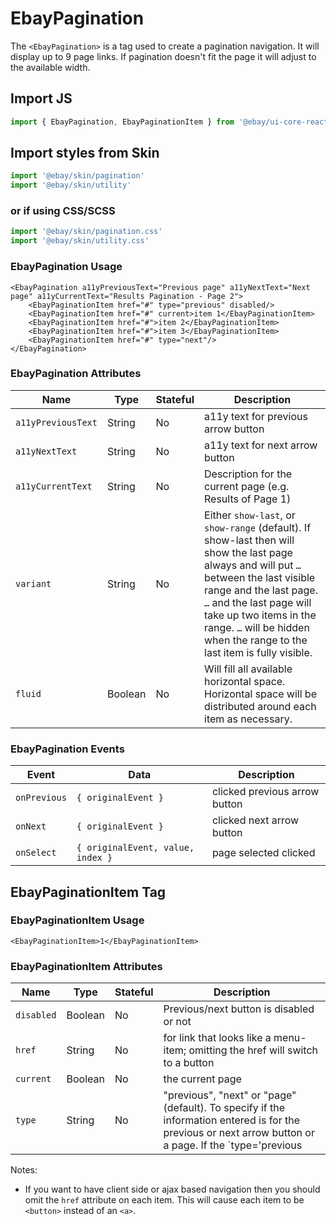 # EbayPagination

The `<EbayPagination>` is a tag used to create a pagination navigation. It will display up to 9 page links.
If pagination doesn't fit the page it will adjust to the available width.

## Import JS
```jsx harmony
import { EbayPagination, EbayPaginationItem } from '@ebay/ui-core-react/ebay-pagination'
```

## Import styles from Skin
```jsx harmony
import '@ebay/skin/pagination'
import '@ebay/skin/utility'
```

### or if using CSS/SCSS
```jsx
import '@ebay/skin/pagination.css'
import '@ebay/skin/utility.css'
```

### EbayPagination Usage

```React
<EbayPagination a11yPreviousText="Previous page" a11yNextText="Next page" a11yCurrentText="Results Pagination - Page 2">
    <EbayPaginationItem href="#" type="previous" disabled/>
    <EbayPaginationItem href="#" current>item 1</EbayPaginationItem>
    <EbayPaginationItem href="#">item 2</EbayPaginationItem>
    <EbayPaginationItem href="#">item 3</EbayPaginationItem>
    <EbayPaginationItem href="#" type="next"/>
</EbayPagination>
```

### EbayPagination Attributes

Name | Type | Stateful | Description
--- | --- | --- | ---
`a11yPreviousText` | String | No | a11y text for previous arrow button
`a11yNextText` | String | No | a11y text for next arrow button
`a11yCurrentText` | String | No | Description for the current page (e.g. Results of Page 1)
`variant` | String | No | Either `show-last`, or `show-range` (default). If show-last then will show the last page always and will put `…` between the last visible range and the last page. `…` and the last page will take up two items in the range. `…` will be hidden when the range to the last item is fully visible.
`fluid` | Boolean | No | Will fill all available horizontal space. Horizontal space will be distributed around each item as necessary.

### EbayPagination Events

Event | Data | Description
--- | --- | ---
`onPrevious` | `{ originalEvent }`| clicked previous arrow button
`onNext` | `{ originalEvent }` | clicked next arrow button
`onSelect` | `{ originalEvent, value, index }` | page selected clicked

## EbayPaginationItem Tag

### EbayPaginationItem Usage

```React
<EbayPaginationItem>1</EbayPaginationItem>
```

### EbayPaginationItem Attributes

Name | Type | Stateful | Description
--- | --- | --- | ---
`disabled` | Boolean | No | Previous/next button is disabled or not
`href` | String | No | for link that looks like a menu-item; omitting the href will switch to a button
`current` | Boolean | No | the current page
`type` | String | No | "previous", "next" or "page"(default). To specify if the information entered is for the previous or next arrow button or a page. If the `type='previous|next'` isn't provided the previous/next arrow buttons will be taken as `disabled`

Notes:

* If you want to have client side or ajax based navigation then you should omit the `href` attribute on each item. This will cause each item to be `<button>` instead of an `<a>`.
